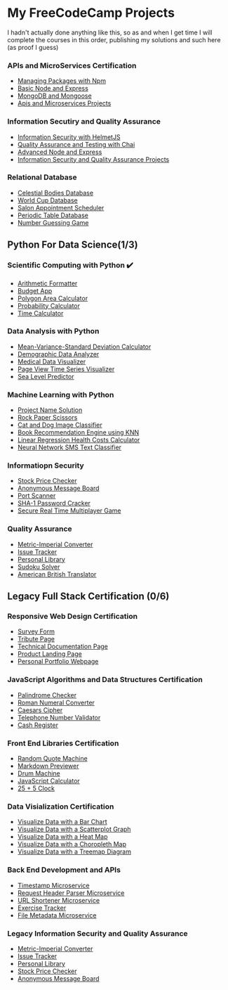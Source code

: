# My FreeCodeCamp Projects

I hadn't actually done anything like this, so as and when I get time I will complete the courses in this order, publishing my solutions and such here (as proof I guess)

### APIs and MicroServices Certification

- [Managing Packages with Npm]()
- [Basic Node and Express]()
- [MongoDB and Mongoose]()
- [Apis and Microservices Projects]()

### Information Secutiry and Quality Assurance

- [Information Security with HelmetJS]()
- [Quality Assurance and Testing with Chai]()
- [Advanced Node and Express]()
- [Information Security and Quality Assurance Projects]()

### Relational Database
- [Celestial Bodies Database ]()
- [World Cup Database ]()
- [Salon Appointment Scheduler ]()
- [Periodic Table Database ]()
- [Number Guessing Game ]()

## Python For Data Science(1/3)

### Scientific Computing with Python ✔️

- [Arithmetic Formatter](https://github.com/pj-sama/FreeCodeCampSolutions/tree/main/Scientific%20Computing%20with%20Python/Arithemetic%20Formatter)
- [Budget App](https://github.com/pj-sama/FreeCodeCampSolutions/tree/main/Scientific%20Computing%20with%20Python/BudgetApp)
- [Polygon Area Calculator](https://github.com/pj-sama/FreeCodeCampSolutions/tree/main/Scientific%20Computing%20with%20Python/Polygon%20Area%20Calculator)
- [Probability Calculator](https://github.com/pj-sama/FreeCodeCampSolutions/tree/main/Scientific%20Computing%20with%20Python/Probability%20Calculator)
- [Time Calculator](https://github.com/pj-sama/FreeCodeCampSolutions/tree/main/Scientific%20Computing%20with%20Python/Time%20Calculator)

### Data Analysis with Python

- [Mean-Variance-Standard Deviation Calculator ]()
- [Demographic Data Analyzer ]()
- [Medical Data Visualizer ]()
- [Page View Time Series Visualizer ]()
- [Sea Level Predictor]()

### Machine Learning with Python

- [Project Name Solution]()
- [Rock Paper Scissors ]()
- [Cat and Dog Image Classifier ]()
- [Book Recommendation Engine using KNN ]()
- [Linear Regression Health Costs Calculator ]()
- [Neural Network SMS Text Classifier ]()

### Informatiopn Security
- [Stock Price Checker ]()
- [Anonymous Message Board ]()
- [Port Scanner ]()
- [SHA-1 Password Cracker ]()
- [Secure Real Time Multiplayer Game ]()

### Quality Assurance
- [Metric-Imperial Converter ]()
- [Issue Tracker ]()
- [Personal Library ]()
- [Sudoku Solver ]()
- [American British Translator ]()

## Legacy Full Stack Certification (0/6)

### Responsive Web Design Certification

- [Survey Form]()
- [Tribute Page]()
- [Technical Documentation Page]()
- [Product Landing Page]()
- [Personal Portfolio Webpage]()

### JavaScript Algorithms and Data Structures Certification

- [Palindrome Checker]()
- [Roman Numeral Converter]()
- [Caesars Cipher]()
- [Telephone Number Validator]()
- [Cash Register]()

### Front End Libraries Certification

- [Random Quote Machine]()
- [Markdown Previewer]()
- [Drum Machine ]()
- [JavaScript Calculator ]()
- [25 + 5 Clock]()

### Data Visialization Certification

- [Visualize Data with a Bar Chart ]()
- [Visualize Data with a Scatterplot Graph ]()
- [Visualize Data with a Heat Map ]()
- [Visualize Data with a Choropleth Map ]()
- [Visualize Data with a Treemap Diagram ]()


### Back End Development and APIs

- [Timestamp Microservice ]()
- [Request Header Parser Microservice ]()
- [URL Shortener Microservice ]()
- [Exercise Tracker ]()
- [File Metadata Microservice ]()

### Legacy Information Security and Quality Assurance

- [Metric-Imperial Converter]()
- [Issue Tracker]()
- [Personal Library]()
- [Stock Price Checker]()
- [Anonymous Message Board]()
